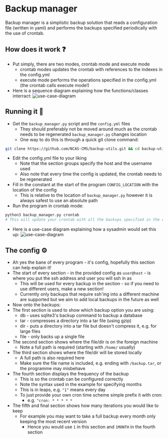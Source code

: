 # Backup manager
Backup manager is a simplistic backup solution that reads a configuration file (written in yaml) and performs the backups specified periodically with the use of crontab.

## How does it work ❓
* Put simply, there are two modes, crontab mode and execute mode
  * crontab modes updates the crontab with references to the indexes in the config.yml
  * execute mode performs the operations specified in the config.yml (the crontab calls execute mode!)
* Here is a sequence diagram explaining how the functions/classes interract:
![use-case-diagram](http://www.plantuml.com/plantuml/proxy?cache=no&src=https://raw.githubusercontent.com/NCAS-CMS/backup-utils/dev/diagrams/sequence-diagram.iuml)

## Running it 🏃
* Get the `backup_manager.py` script and the `config.yml` files
  * They should preferably not be moved around much as the crontab needs to be regenerated `backup_manager.py` changes location
  * One way to do this is through a quick git clone command:
```bash
git clone https://github.com/NCAS-CMS/backup-utils.git && cd backup-utils
```
* Edit the config.yml file to your liking
  * Note that the section groups specify the host and the username used
  * Also note that every time the config is updated, the crontab needs to be regenerated
* Fill in the constant at the start of the program `CONFIG_LOCATION` with the location of the config
  * This is relative to the location of `backup_manager.py` however it is always safest to use an absolute path
* Run the program in crontab mode:
```bash
python3 backup_manager.py crontab
# This will update your crontab with all the backups specified in the config file
```
* Here is a use-case diagram explaining how a sysadmin would set this up:
![use-case-diagram](http://www.plantuml.com/plantuml/proxy?cache=no&src=https://raw.githubusercontent.com/NCAS-CMS/backup-utils/dev/diagrams/use-case-diagram.iuml)

## The config ⚙️
* Ah yes the bane of every program - it's config, hopefully this section can help explain it!
* The start of every section - in the provided config as `user@host` - is where you put the ssh address and user you will ssh in as
  * This will be used for every backup in the section - so if you need to use different users, make a new section!
  * Currently only backups that require ssh'ing into a different machine are supported but we aim to add local backups in the future as well
*  Now onto the backups:
  * The first section is used to show which backup option you are using:
    * db - uses sqlite3's backup command to backup a database
    * tar - compresses a directory into a tar file (using gzip)
    * dir - puts a directory into a tar file but doesn't compress it, e.g. for large files
    * file - only backs up a single file
  * The second section shows where the file/dir is on the foreign machine
    * Note a full path is required (starting with `/home/` usually)
  * The third section shows where the file/dir will be stored locally
    * A full path is also required here
    * Make sure the file name is included, e.g. ending with `/backup.tar`, or the programme may misbehave
  * The fourth section displays the frequency of the backup
    * This is so the crontab can be configured correctly
    * Note the syntax used in the example for specifying months
    * This is in leaps, e.g. `"1"` means every day
    * To just provide your own cron time scheme simple prefix it with cron:
      * e.g. `"cron: * * * * *` 
  * The fifth and final section shows how many iterations you would like to keep
    * For example you may want to take a full backup every month only keeping the most recent version
      * Hence you would use `1` in this section and `1MONTH` in the fourth section